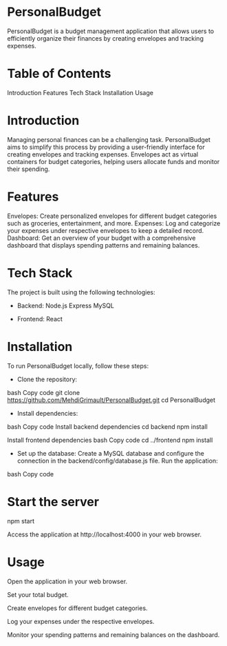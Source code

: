 # PersonalBudget
PersonalBudget is a budget management application that allows users to efficiently organize their finances by creating envelopes and tracking expenses.

# Table of Contents
Introduction
Features
Tech Stack
Installation
Usage

# Introduction
Managing personal finances can be a challenging task. PersonalBudget aims to simplify this process by providing a user-friendly interface for creating envelopes and tracking expenses. Envelopes act as virtual containers for budget categories, helping users allocate funds and monitor their spending.

# Features
Envelopes: Create personalized envelopes for different budget categories such as groceries, entertainment, and more.
Expenses: Log and categorize your expenses under respective envelopes to keep a detailed record.
Dashboard: Get an overview of your budget with a comprehensive dashboard that displays spending patterns and remaining balances.

# Tech Stack
The project is built using the following technologies:

- Backend:
Node.js
Express
MySQL

- Frontend:
React

# Installation
To run PersonalBudget locally, follow these steps:

- Clone the repository:

bash
Copy code
git clone https://github.com/MehdiGrimault/PersonalBudget.git
cd PersonalBudget

- Install dependencies:

bash
Copy code
Install backend dependencies
cd backend
npm install

Install frontend dependencies
bash
Copy code
cd ../frontend
npm install

- Set up the database:
Create a MySQL database and configure the connection in the backend/config/database.js file.
Run the application:

bash
Copy code
# Start the server
npm start

Access the application at http://localhost:4000 in your web browser.

# Usage
Open the application in your web browser.

Set your total budget.

Create envelopes for different budget categories.

Log your expenses under the respective envelopes.

Monitor your spending patterns and remaining balances on the dashboard.
